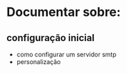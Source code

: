 # Documentar sobre: 

## configuração inicial

- como configurar um servidor smtp
- personalização

